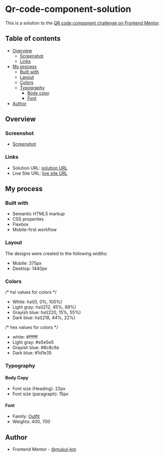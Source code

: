 # Qr-code-component-solution

This is a solution to the [QR code component challenge on Frontend Mentor](https://www.frontendmentor.io/challenges/qr-code-component-iux_sIO_H). 

## Table of contents

- [Overview](#overview)
  - [Screenshot](#screenshot)
  - [Links](#links)
- [My process](#my-process)
  - [Built with](#built-with)
  - [Layout](#layout)
  - [Colors](#colors)
  - [Typography](#typography)
    - [Body copy](#body-copy)
    - [Font](#fonts)
- [Author](#author)

## Overview

### Screenshot

- [Screenshot](images/screencapture.png)

### Links

- Solution URL: [solution URL](https://github.com/mukul-km/QR_code_component_solution)
- Live Site URL: [live site URL](https://mukul-km.github.io/QR_code_component_solution/)

## My process

### Built with

- Semantic HTML5 markup
- CSS properties
- Flexbox
- Mobile-first workflow

### Layout

The designs were created to the following widths:

- Mobile: 375px
- Desktop: 1440px

### Colors

/* hsl values for colors */

- White: hsl(0, 0%, 100%)
- Light gray: hsl(212, 45%, 89%)
- Grayish blue: hsl(220, 15%, 55%)
- Dark blue: hsl(218, 44%, 22%)

/* hex values for colors */

- white: #ffffff
- Light gray: #e5e5e5
- Grayish blue: #8c8c9a
- Dark blue: #1d1e35

### Typography

#### Body Copy

- Font size (Heading): 22px
- Font size (paragraph): 15px

#### Font

- Family: [Outfit](https://fonts.google.com/specimen/Outfit)
- Weights: 400, 700

## Author

- Frontend Mentor - [@mukul-km](https://www.frontendmentor.io/profile/mukul-km)
